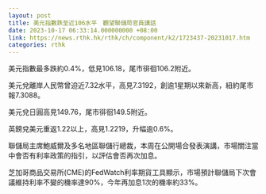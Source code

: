 ```yaml
---
layout: post
title: 美元指數跌至近106水平　觀望聯儲局官員講話
date: 2023-10-17 06:33:14.000000000 +08:00
link: https://news.rthk.hk/rthk/ch/component/k2/1723437-20231017.htm
categories: rthk
---
```


美元指數最多跌約0.4%，低見106.18，尾市徘徊106.2附近。

美元兌離岸人民幣曾迫近7.32水平，高見7.3192，創逾1星期以來新高，紐約尾市報7.3088。

美元兌日圓高見149.76，尾市徘徊149.5附近。

英鎊兌美元重返1.22以上，高見1.2219，升幅逾0.6%。

聯儲局主席鮑威爾及多名地區聯儲行總裁，本周在公開場合發表演講，市場關注當中會否有利率政策的指引，以評估會否再次加息。

芝加哥商品交易所(CME)的FedWatch利率期貨工具顯示，市場預計聯儲局下次會議維持利率不變的機率達90%，今年再加息1次的機率約33%。
